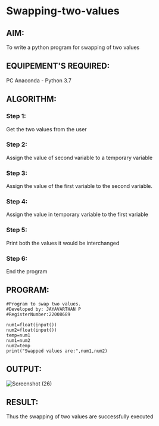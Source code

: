 # Swapping-two-values
## AIM:
To write a python program for swapping of two values
## EQUIPEMENT'S REQUIRED: 
PC
Anaconda - Python 3.7
## ALGORITHM: 
### Step 1:
Get the two values from the user
### Step 2: 
Assign the value of second variable to a temporary variable 
### Step 3: 
Assign the value of the first variable to the second variable.
### Step 4:  
Assign the value in temporary variable to the first variable
### Step 5: 
Print both the values it would be interchanged
### Step 6: 
End the program
## PROGRAM:
```
#Program to swap two values.
#Developed by: JAYAVARTHAN P
#RegisterNumber:22008689

num1=float(input())
num2=float(input())
temp=num1
num1=num2
num2=temp
print("Swapped values are:",num1,num2)
```
## OUTPUT:
![Screenshot (26)](https://user-images.githubusercontent.com/121369281/215309322-119ce86e-f97b-46e8-b42f-afc6226fe3ca.png)




## RESULT:
Thus the swapping of two values are successfully executed



